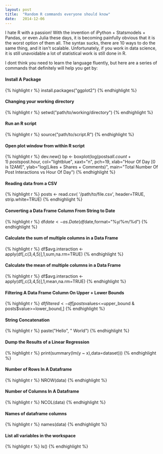 ```yaml
---
layout: post
title:  "Random R commands everyone should know"
date:   2014-12-06
---
```


I hate R with a passion! With the invention of iPython + Statsmodels + Pandas, or even Julia these days, it is becoming painfully obvious that it is the worst option of them all. The syntax sucks, there are 10 ways to do the same thing, and it isn't scalable. Unfortunately, if you work in data science, it is still unavoidable a lot of statistical work is still done in R.

I dont think you need to learn the language fluently, but here are a series of commands that definitely will help you get by:

#### Install A Package
{% highlight r %}
install.packages("ggplot2")
{% endhighlight %}

#### Changing your working directory

{% highlight r %}
setwd("path/to/working/directory")
{% endhighlight %}

#### Run an R script

{% highlight r %}
source("path/to/script.R")
{% endhighlight %}

#### Open plot window from within R script

{% highlight r %}
dev.new()
bp <- boxplot(log(posts$all.count+1) ~ posts$post.hour,
col="lightblue",
xaxt="n",
pch=19,
xlab="Hour Of Day [0 is 12AM]",
ylab="log(Likes + Shares + Comments)",
main="Total Number Of Post Interactions vs Hour Of Day")
{% endhighlight %}

#### Reading data from a CSV

{% highlight r %}
posts <- read.csv( '/path/to/file.csv', header=TRUE, strip.white=TRUE)
{% endhighlight %}

#### Converting a Data Frame Column From String to Date

{% highlight r %}
df$date <- as.Date(df$date,format="%y/%m/%d")
{% endhighlight %}


#### Calculate the sum of multiple columns in a Data Frame

{% highlight r %}
df$avg.interaction <- apply(df[,c(3,4,5)],1,sum,na.rm=TRUE)
{% endhighlight %}

#### Calculate the mean of multiple columns in a Data Frame

{% highlight r %}
df$avg.interaction <- apply(df[,c(3,4,5)],1,mean,na.rm=TRUE)
{% endhighlight %}

#### Filtering A Data Frame Column On Upper + Lower Bounds

{% highlight r %}
df$filtered <- df[posts$values<=upper_bound & posts$value>=lower_bound,]
{% endhighlight %}

#### String Concatenation

{% highlight r %}
paste("Hello", " World")
{% endhighlight %}

#### Dump the Results of a Linear Regression

{% highlight r %}
print(summary(lm(y ~ x),data=dataset)))
{% endhighlight %}

#### Number of Rows In A Dataframe

{% highlight r %}
NROW(data)
{% endhighlight %}

#### Number of Columns In A Dataframe

{% highlight r %}
NCOL(data)
{% endhighlight %}

#### Names of dataframe columns

{% highlight r %}
names(data)
{% endhighlight %}

#### List all variables in the workspace

{% highlight r %}
ls()
{% endhighlight %}




